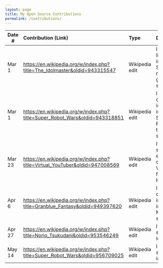 ```yaml
---
layout: page
title: My Open Source Contributions
permalink: /contributions/
---
```


<!--
Type of the contribution should be "Wikipedia edit", "OpenStreet Map feature", "Documentation", "Course website", "Blog",
"Browse Add-on", etc.

The description should include a brief summary of what you did.

Replace the first row with your own contribution. 

-->





| Date #       | Contribution (Link)  | Type  | Description |
|---|:---|:---|:---|
| Mar 1   | https://en.wikipedia.org/w/index.php?title=The_Idolmaster&oldid=943315547   | Wikipedia edit    |   I added a little more info to the Social network games section.    |
| Mar 1   | https://en.wikipedia.org/w/index.php?title=Super_Robot_Wars&oldid=943318851    | Wikipedia edit    |   I updated outdated information in the Super Robot Wars titles section.   |
| Mar 23   | https://en.wikipedia.org/w/index.php?title=Virtual_YouTuber&oldid=947008569    | Wikipedia edit    |   I added some more examples of notable Vtubers from Hololive.   |
| Apr 6   | https://en.wikipedia.org/w/index.php?title=Granblue_Fantasy&oldid=949397620    | Wikipedia edit    |   I updated outdated information in the Other Media section.   |
| Apr 27  | https://en.wikipedia.org/w/index.php?title=Norio_Tsukudani&oldid=953546249    | Wikipedia edit    |  I added some extra information    |
| May 14    | https://en.wikipedia.org/w/index.php?title=Super_Robot_Wars&oldid=956709025    | Wikipedia edit    | I added some extra info     |

